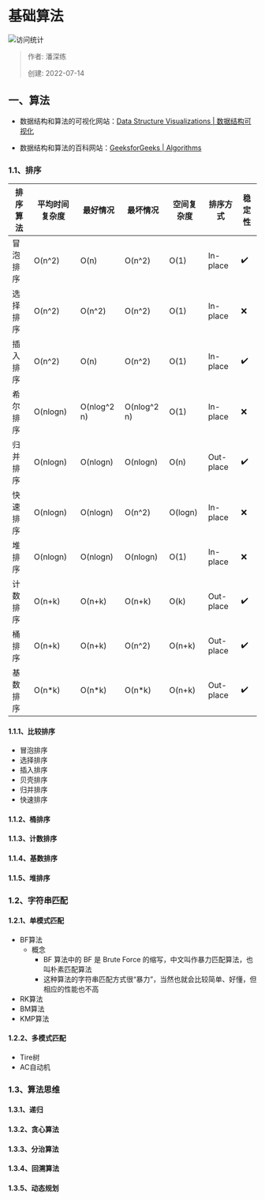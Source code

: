 # 基础算法

![访问统计](https://visitor-badge.glitch.me/badge?page_id=senlypan.qa.03-algorithms&left_color=blue&right_color=red)

> 作者: 潘深练
>
> 创建: 2022-07-14

## 一、算法

- 数据结构和算法的可视化网站：[Data Structure Visualizations | 数据结构可视化](https://www.cs.usfca.edu/~galles/visualization/Algorithms.html)

- 数据结构和算法的百科网站：[GeeksforGeeks | Algorithms](https://www.geeksforgeeks.org/fundamentals-of-algorithms)

### 1.1、排序


排序算法     | 平均时间复杂度 | 最好情况         | 最坏情况      | 空间复杂度 | 排序方式   | 稳定性 
----         |  ----        |  ----            |  ----         | ----      | ----       | ---- 
冒泡排序     | O(n^2)        | O(n)            | O(n^2)        | O(1)      | In-place   | ✔️ 
选择排序     | O(n^2)        | O(n^2)          | O(n^2)        | O(1)      | In-place   | ❌ 
插入排序     | O(n^2)        | O(n)            | O(n^2)        | O(1)      | In-place   | ✔️ 
希尔排序     | O(nlogn)      | O(nlog^2 n)     | O(nlog^2 n)   | O(1)      | In-place   | ❌ 
归并排序     | O(nlogn)      | O(nlogn)        | O(nlogn)      | O(n)      | Out-place  | ✔️ 
快速排序     | O(nlogn)      | O(nlogn)        | O(n^2)        | O(logn)   | In-place   | ❌ 
堆排序       | O(nlogn)      | O(nlogn)        | O(nlogn)      | O(1)      | In-place   | ❌ 
计数排序     | O(n+k)        | O(n+k)          | O(n+k)        | O(k)      | Out-place  | ✔️ 
桶排序       | O(n+k)        | O(n+k)          | O(n^2)        | O(n+k)    | Out-place  | ✔️ 
基数排序     | O(n*k)        | O(n*k)          | O(n*k)        | O(n+k)    | Out-place  | ✔️ 


#### 1.1.1、比较排序

- 冒泡排序
- 选择排序
- 插入排序
- 贝壳排序
- 归并排序
- 快速排序

#### 1.1.2、桶排序 

#### 1.1.3、计数排序

#### 1.1.4、基数排序

#### 1.1.5、堆排序










### 1.2、字符串匹配

#### 1.2.1、单模式匹配

- BF算法
    - 概念
        - BF 算法中的 BF 是 Brute Force 的缩写，中文叫作暴力匹配算法，也叫朴素匹配算法
        - 这种算法的字符串匹配方式很“暴力”，当然也就会比较简单、好懂，但相应的性能也不高
- RK算法
- BM算法
- KMP算法

#### 1.2.2、多模式匹配

- Tire树
- AC自动机





### 1.3、算法思维

#### 1.3.1、递归
#### 1.3.2、贪心算法
#### 1.3.3、分治算法
#### 1.3.4、回溯算法
#### 1.3.5、动态规划